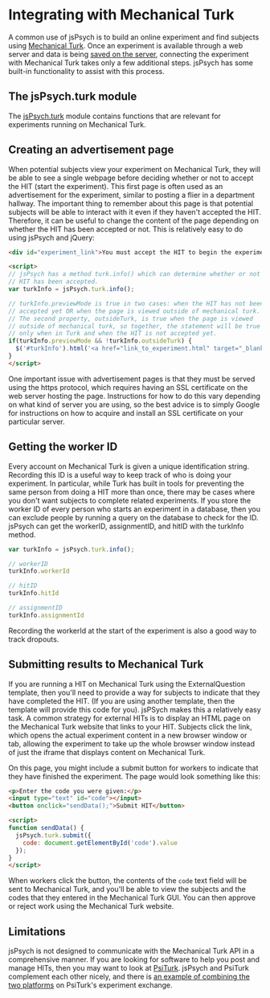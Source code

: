 # Integrating with Mechanical Turk

A common use of jsPsych is to build an online experiment and find subjects using [Mechanical Turk](http://www.mturk.com/). Once an experiment is available through a web server and data is being [saved on the server](data.md), connecting the experiment with Mechanical Turk takes only a few additional steps. jsPsych has some built-in functionality to assist with this process. 

## The jsPsych.turk module

The [jsPsych.turk](../core_library/jspsych-turk.md) module contains functions that are relevant for experiments running on Mechanical Turk.

## Creating an advertisement page

When potential subjects view your experiment on Mechanical Turk, they will be able to see a single webpage before deciding whether or not to accept the HIT (start the experiment). This first page is often used as an advertisement for the experiment, similar to posting a flier in a department hallway. The important thing to remember about this page is that potential subjects will be able to interact with it even if they haven't accepted the HIT. Therefore, it can be useful to change the content of the page depending on whether the HIT has been accepted or not. This is relatively easy to do using jsPsych and jQuery:

```html
<div id="experiment_link">You must accept the HIT to begin the experiment</div>.

<script>
// jsPsych has a method turk.info() which can determine whether or not the
// HIT has been accepted.
var turkInfo = jsPsych.turk.info();

// turkInfo.previewMode is true in two cases: when the HIT has not been
// accepted yet OR when the page is viewed outside of mechanical turk.
// The second property, outsideTurk, is true when the page is viewed
// outside of mechanical turk, so together, the statement will be true
// only when in Turk and when the HIT is not accepted yet.
if(turkInfo.previewMode && !turkInfo.outsideTurk) {
  $('#turkInfo').html('<a href="link_to_experiment.html" target="_blank">Click Here to Start Experiment</a>');
}
</script>
```

One important issue with advertisement pages is that they must be served using the https protocol, which requires having an SSL certificate on the web server hosting the page. Instructions for how to do this vary depending on what kind of server you are using, so the best advice is to simply Google for instructions on how to acquire and install an SSL certificate on your particular server.

## Getting the worker ID

Every account on Mechanical Turk is given a unique identification string. Recording this ID is a useful way to keep track of who is doing your experiment. In particular, while Turk has built in tools for preventing the same person from doing a HIT more than once, there may be cases where you don't want subjects to complete related experiments. If you store the worker ID of every person who starts an experiment in a database, then you can exclude people by running a query on the database to check for the ID. jsPsych can get the workerID, assignmentID, and hitID with the turkInfo method.

```javascript
var turkInfo = jsPsych.turk.info();

// workerID
turkInfo.workerId

// hitID
turkInfo.hitId

// assignmentID
turkInfo.assignmentId
```

Recording the workerId at the start of the experiment is also a good way to track dropouts.

## Submitting results to Mechanical Turk

If you are running a HIT on Mechanical Turk using the ExternalQuestion template, then you'll need to provide a way for subjects to indicate that they have completed the HIT. (If you are using another template, then the template will provide this code for you). jsPSych makes this a relatively easy task. A common strategy for external HITs is to display an HTML page on the Mechanical Turk website that links to your HIT. Subjects click the link, which opens the actual experiment content in a new browser window or tab, allowing the experiment to take up the whole browser window instead of just the iframe that displays content on Mechanical Turk.

On this page, you might include a submit button for workers to indicate that they have finished the experiment. The page would look something like this:

```html
<p>Enter the code you were given:</p>
<input type="text" id="code"></input>
<button onclick="sendData();">Submit HIT</button>

<script>
function sendData() {
  jsPsych.turk.submit({
    code: document.getElementById('code').value
  });
}
</script>
```

When workers click the button, the contents of the `code` text field will be sent to Mechanical Turk, and you'll be able to view the subjects and the codes that they entered in the Mechanical Turk GUI. You can then approve or reject work using the Mechanical Turk website.

## Limitations

jsPsych is not designed to communicate with the Mechanical Turk API in a comprehensive manner. If you are looking for software to help you post and manage HITs, then you may want to look at [PsiTurk](http://www.psiturk.org). jsPsych and PsiTurk complement each other nicely, and there is [an example of combining the two platforms](https://psiturk.org/ee/W4v3TPAsiD6FUVY8PDyajH) on PsiTurk's experiment exchange.
